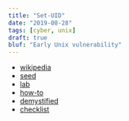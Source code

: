 ```yaml
---
title: "Set-UID"
date: "2019-08-28"
tags: [cyber, unix]
draft: true
bluf: "Early Unix vulnerability"
---
```


* [wikipedia][wikipedia]
* [seed][seed]
* [lab][lab]
* [how-to][how-to]
* [demystified][demystified]
* [checklist][checklist]

[wikipedia]: https://en.wikipedia.org/wiki/Setuid
[seed]: https://seedsecuritylabs.org/Labs_20.04/Software/Environment_Variable_and_SetUID/
[lab]: Environment_Variable_and_SetUID.pdf
[how-to]: How_To_Write_a_Setuid_Program.pdf
[demystified]: Setuid_Demystified.pdf
[checklist]: Setuid_Security_Checklist.pdf
